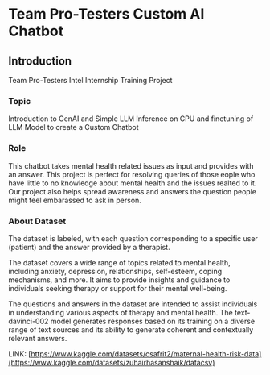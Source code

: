 

# Team Pro-Testers Custom AI Chatbot


## Introduction
Team Pro-Testers Intel Internship Training Project 

### Topic 
Introduction to GenAI and Simple LLM Inference on CPU and finetuning of LLM Model to create a Custom Chatbot

### Role 
This chatbot takes mental health related issues as input and provides with an answer.
This project is perfect for resolving queries of those eople who have little to no knowledge about mental health and the issues realted to it. 
Our project also helps spread awareness and answers the question people might feel embarassed to ask in person.

### About Dataset

The dataset is labeled, with each question corresponding to a specific user (patient) and the answer provided by a therapist.

The dataset covers a wide range of topics related to mental health, including anxiety, depression, relationships, self-esteem, coping mechanisms, and more. It aims to provide insights and guidance to individuals seeking therapy or support for their mental well-being.

The questions and answers in the dataset are intended to assist individuals in understanding various aspects of therapy and mental health. The text-davinci-002 model generates responses based on its training on a diverse range of text sources and its ability to generate coherent and contextually relevant answers.


LINK: [https://www.kaggle.com/datasets/csafrit2/maternal-health-risk-data](https://www.kaggle.com/datasets/zuhairhasanshaik/datacsv)

